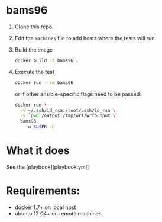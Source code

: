 # bams96

  1. Clone this repo.

  2. Edit the `machines` file to add hosts where the tests will run.

  3. Build the image

     ```bash
     docker build -t bams96 .
     ```

  4. Execute the test

     ```bash
     docker run --rm bams96
     ```

     or if other ansible-specific flags need to be passed:

     ```bash
     docker run \
       -v ~/.ssh/id_rsa:/root/.ssh/id_rsa \
       -v `pwd`/output:/tmp/wrf/wrfoutput \
       bams96
         -u $USER -b
     ```

# What it does

See the [playbook][playbook.yml]

# Requirements:

  * docker 1.7+ on local host
  * ubuntu 12.04+ on remote machines
